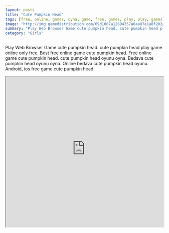 ```yaml
---
layout: posts
title: "Cute Pumpkin Head"
tags: [free, online, games, oyna, game, free, games, play, play, games]
image: "http://img.gamedistribution.com/69d1007a12694357a6aa87e1a8f202ab.jpg"
summary: "Play Web Browser Game cute pumpkin head. cute pumpkin head play game online only free. Best free online game cute pumpkin head. Free online game cute pumpkin head. cute pumpkin head oyunu oyna. Bedava cute pumpkin head oyunu oyna. Online bedava cute pumpkin head oyunu. Android, ios free game cute pumpkin head."
category: "Girls"
---
```


Play Web Browser Game cute pumpkin head. cute pumpkin head play game online only free. Best free online game cute pumpkin head. Free online game cute pumpkin head. cute pumpkin head oyunu oyna. Bedava cute pumpkin head oyunu oyna. Online bedava cute pumpkin head oyunu. Android, ios free game cute pumpkin head.

<iframe width="100%" height="480px;" src="http://flash.gamedistribution.com?game=69d1007a12694357a6aa87e1a8f202ab"></iframe>